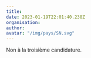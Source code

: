 ```yaml
---
title: 
date: 2023-01-19T22:01:40.238Z
organisation: 
author: 
avatar: "/img/pays/SN.svg"
---
```


Non à la troisième candidature.